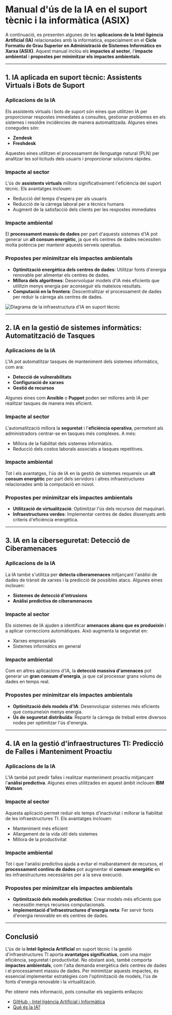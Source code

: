 # Manual d'ús de la IA en el suport tècnic i la informàtica (ASIX)

A continuació, es presenten algunes de les **aplicacions de la Intel·ligència Artificial (IA)** relacionades amb la informàtica, especialment en el **Cicle Formatiu de Grau Superior en Administració de Sistemes Informàtics en Xarxa (ASIX)**. Aquest manual inclou els **impactes al sector**, l'**impacte ambiental** i **propostes per minimitzar els impactes ambientals**.

---

## 1. IA aplicada en suport tècnic: Assistents Virtuals i Bots de Suport

### Aplicacions de la IA

Els assistents virtuals i bots de suport són eines que utilitzen IA per proporcionar respostes immediates a consultes, gestionar problemes en els sistemes i resoldre incidències de manera automatitzada. Algunes eines conegudes són:

- **Zendesk**
- **Freshdesk**
  
Aquestes eines utilitzen el processament de llenguatge natural (PLN) per analitzar les sol·licituds dels usuaris i proporcionar solucions ràpides.

### Impacte al sector

L'ús de **assistents virtuals** millora significativament l'eficiència del suport tècnic. Els avantatges inclouen:

- Reducció del temps d'espera per als usuaris
- Reducció de la càrrega laboral per a tècnics humans
- Augment de la satisfacció dels clients per les respostes immediates

### Impacte ambiental

El **processament massiu de dades** per part d'aquests sistemes d'IA pot generar un **alt consum energètic**, ja que els centres de dades necessiten molta potència per mantenir aquests serveis operatius.

### Propostes per minimitzar els impactes ambientals

- **Optimització energètica dels centres de dades**: Utilitzar fonts d'energia renovable per alimentar els centres de dades.
- **Millora dels algoritmes**: Desenvolupar models d'IA més eficients que utilitzin menys energia per aconseguir els mateixos resultats.
- **Computació en la frontera**: Descentralitzar el processament de dades per reduir la càrrega als centres de dades.

![Diagrama de la infraestructura d'IA en suport tècnic](https://via.placeholder.com/600x300?text=Diagrama+IA+en+suport+tècnic)

---

## 2. IA en la gestió de sistemes informàtics: Automatització de Tasques

### Aplicacions de la IA

L'IA pot automatitzar tasques de manteniment dels sistemes informàtics, com ara:

- **Detecció de vulnerabilitats**
- **Configuració de xarxes**
- **Gestió de recursos**

Algunes eines com **Ansible** o **Puppet** poden ser millores amb IA per realitzar tasques de manera més eficient.

### Impacte al sector

L'automatització millora la **seguretat** i l'**eficiència operativa**, permetent als administradors centrar-se en tasques més complexes. A més:

- Millora de la fiabilitat dels sistemes informàtics.
- Reducció dels costos laborals associats a tasques repetitives.

### Impacte ambiental

Tot i els avantatges, l'ús de IA en la gestió de sistemes requereix un **alt consum energètic** per part dels servidors i altres infraestructures relacionades amb la computació en núvol.

### Propostes per minimitzar els impactes ambientals

- **Utilització de virtualització**: Optimitzar l'ús dels recursos del maquinari.
- **Infraestructures verdes**: Implementar centres de dades dissenyats amb criteris d'eficiència energètica.

---

## 3. IA en la ciberseguretat: Detecció de Ciberamenaces

### Aplicacions de la IA

La IA també s'utilitza per **detecta ciberamenaces** mitjançant l'anàlisi de dades de trànsit de xarxes i la predicció de possibles atacs. Algunes eines inclouen:

- **Sistemes de detecció d'intrusions**
- **Anàlisi predictiva de ciberamenaces**

### Impacte al sector

Els sistemes de IA ajuden a identificar **amenaces abans que es produeixin** i a aplicar correccions automàtiques. Això augmenta la seguretat en:

- Xarxes empresarials
- Sistemes informàtics en general

### Impacte ambiental

Com en altres aplicacions d'IA, la **detecció massiva d'amenaces** pot generar un **gran consum d'energia**, ja que cal processar grans volums de dades en temps real.

### Propostes per minimitzar els impactes ambientals

- **Optimització dels models d'IA**: Desenvolupar sistemes més eficients que consumeixin menys energia.
- **Ús de seguretat distribuïda**: Repartir la càrrega de treball entre diversos nodes per optimitzar l'ús d'energia.

---

## 4. IA en la gestió d'infraestructures TI: Predicció de Falles i Manteniment Proactiu

### Aplicacions de la IA

L'IA també pot predir falles i realitzar manteniment proactiu mitjançant l'**anàlisi predictiva**. Algunes eines utilitzades en aquest àmbit inclouen **IBM Watson**.

### Impacte al sector

Aquesta aplicació permet reduir els temps d'inactivitat i millorar la fiabilitat de les infraestructures TI. Els avantatges inclouen:

- Manteniment més eficient
- Allargament de la vida útil dels sistemes
- Millora de la productivitat

### Impacte ambiental

Tot i que l'anàlisi predictiva ajuda a evitar el malbaratament de recursos, el **processament continu de dades** pot augmentar el **consum energètic** en les infraestructures necessàries per a la seva execució.

### Propostes per minimitzar els impactes ambientals

- **Optimització dels models predictius**: Crear models més eficients que necessitin menys recursos computacionals.
- **Implementació d'infraestructures d'energia neta**: Fer servir fonts d'energia renovable en els centres de dades.

---

## Conclusió

L'ús de la **Intel·ligència Artificial** en suport tècnic i la gestió d'infraestructures TI aporta **avantatges significatius**, com una major eficiència, seguretat i productivitat. No obstant això, també comporta **impactes ambientals**, com l'alta demanda energètica dels centres de dades i el processament massiu de dades. Per minimitzar aquests impactes, és essencial implementar estratègies com l'optimització de models, l'ús de fonts d'energia renovable i la virtualització.

Per obtenir més informació, pots consultar els següents enllaços:

- [GitHub - Intel·ligència Artificial i Informàtica](https://github.com)
- [Què és la IA?](https://ca.wikipedia.org/wiki/Intel%C2%B7lig%C3%A8ncia_artificial)
